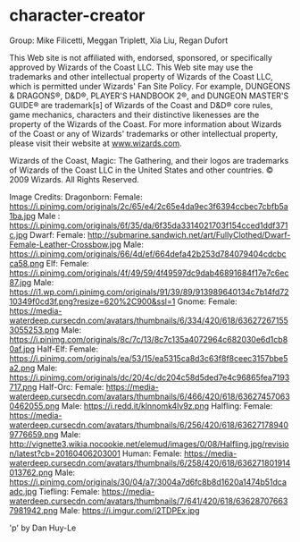 # character-creator

Group: Mike Filicetti, Meggan Triplett, Xia Liu, Regan Dufort

This Web site is not affiliated with, endorsed, sponsored, or specifically approved by Wizards of the Coast LLC. This Web site may use the trademarks and other intellectual property of Wizards of the Coast LLC, which is permitted under Wizards' Fan Site Policy. For example, DUNGEONS & DRAGONS®, D&D®, PLAYER'S HANDBOOK 2®, and DUNGEON MASTER'S GUIDE® are trademark[s] of Wizards of the Coast and D&D® core rules, game mechanics, characters and their distinctive likenesses are the property of the Wizards of the Coast. For more information about Wizards of the Coast or any of Wizards' trademarks or other intellectual property, please visit their website at www.wizards.com.

Wizards of the Coast, Magic: The Gathering, and their logos are trademarks of Wizards of the Coast LLC in the United States and other countries. © 2009 Wizards. All Rights Reserved.

Image Credits:
Dragonborn:
Female: https://i.pinimg.com/originals/2c/65/e4/2c65e4da9ec3f6394ccbec7cbfb5a1ba.jpg
Male : https://i.pinimg.com/originals/6f/35/da/6f35da3314021703f154cced1ddf371c.jpg
Dwarf:
Female: http://submarine.sandwich.net/art/FullyClothed/Dwarf-Female-Leather-Crossbow.jpg
Male: https://i.pinimg.com/originals/66/4d/ef/664defa42b253d784079404cdcbcca58.png
Elf:
Female: https://i.pinimg.com/originals/4f/49/59/4f49597dc9dab46891684f17e7c6ec87.jpg
Male: https://i1.wp.com/i.pinimg.com/originals/91/39/89/913989640134c7b14fd7210349f0cd3f.png?resize=620%2C900&ssl=1
Gnome:
Female: https://media-waterdeep.cursecdn.com/avatars/thumbnails/6/334/420/618/636272671553055253.png
Male: https://i.pinimg.com/originals/8c/7c/13/8c7c135a4072964c682030e6d1cb80af.jpg
Half-Elf:
Female: https://i.pinimg.com/originals/ea/53/15/ea5315ca8d3c63f8f8ceec3157bbe5a2.png
Male: https://i.pinimg.com/originals/dc/20/4c/dc204c58d5ded7e4c96865fea7193717.png
Half-Orc:
Female: https://media-waterdeep.cursecdn.com/avatars/thumbnails/6/466/420/618/636274570630462055.png
Male: https://i.redd.it/klnnomk4lv9z.png
Halfling:
Female: https://media-waterdeep.cursecdn.com/avatars/thumbnails/6/256/420/618/636271789409776659.png
Male: http://vignette3.wikia.nocookie.net/elemud/images/0/08/Halfling.jpg/revision/latest?cb=20160406203001
Human:
Female: https://media-waterdeep.cursecdn.com/avatars/thumbnails/6/258/420/618/636271801914013762.png
Male: https://i.pinimg.com/originals/30/04/a7/3004a7d6fc8b8d1620a1474b51dcaadc.jpg
Tiefling:
Female: https://media-waterdeep.cursecdn.com/avatars/thumbnails/7/641/420/618/636287076637981942.png
Male: https://i.imgur.com/i2TDPEx.jpg

'p' by Dan Huy-Le